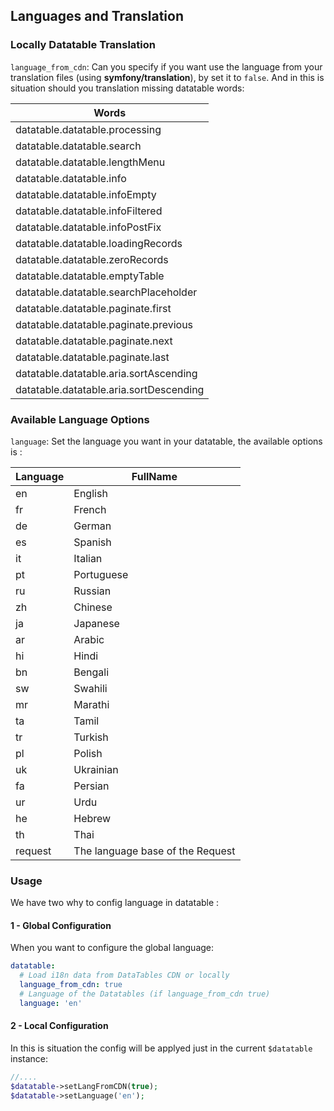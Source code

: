 ## Languages and Translation

### Locally Datatable Translation
``language_from_cdn``: Can you specify if you want use the language from your translation files (using **symfony/translation**), by set it to ``false``.
And in this is situation should you translation missing datatable words:

| Words | 
| ---- |
| datatable.datatable.processing |
| datatable.datatable.search |
| datatable.datatable.lengthMenu |
| datatable.datatable.info |
| datatable.datatable.infoEmpty |
| datatable.datatable.infoFiltered |
| datatable.datatable.infoPostFix |
| datatable.datatable.loadingRecords |
| datatable.datatable.zeroRecords |
| datatable.datatable.emptyTable |
| datatable.datatable.searchPlaceholder |
| datatable.datatable.paginate.first |
| datatable.datatable.paginate.previous |
| datatable.datatable.paginate.next |
| datatable.datatable.paginate.last |
| datatable.datatable.aria.sortAscending |
| datatable.datatable.aria.sortDescending |

### Available Language Options
``language``: Set the language you want in your datatable, the available options is :

| Language | FullName |
| ---- | ---- |
| en | English |
| fr | French |
| de | German |
| es | Spanish |
| it | Italian |
| pt | Portuguese |
| ru | Russian |
| zh | Chinese |
| ja | Japanese |
| ar | Arabic |
| hi | Hindi |
| bn | Bengali |
| sw | Swahili |
| mr | Marathi |
| ta | Tamil |
| tr | Turkish |
| pl | Polish |
| uk | Ukrainian |
| fa | Persian |
| ur | Urdu |
| he | Hebrew |
| th | Thai |
| request | The language base of the Request |


### Usage
We have two why to config language in datatable :

#### 1 - Global Configuration
When you want to configure the global language: 

```yaml
datatable:
  # Load i18n data from DataTables CDN or locally
  language_from_cdn: true
  # Language of the Datatables (if language_from_cdn true)
  language: 'en'
```

#### 2 - Local Configuration
In this is situation the config will be applyed just in the current ``$datatable`` instance:

```php
//....
$datatable->setLangFromCDN(true);
$datatable->setLanguage('en');
```